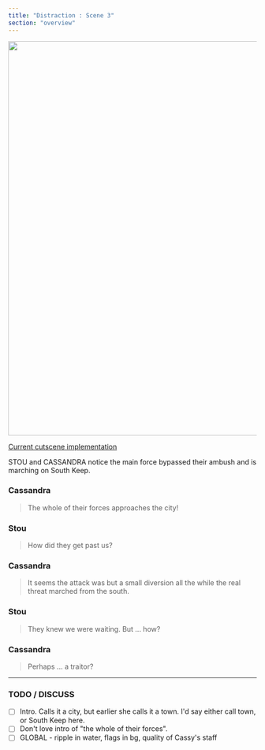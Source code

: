 ```yaml
---
title: "Distraction : Scene 3"
section: "overview"
---
```


<img src="https://www.dropbox.com/s/m2kyuh6j6ydptwa/03_Distraction_02.jpg?raw=1" width="800" />

[Current cutscene implementation](https://www.dropbox.com/s/1kznghta1v4uhb3/V4b-Scene03-PerhapsATraitor.mov?raw=1)

STOU and CASSANDRA notice the main force bypassed their ambush and is marching on South Keep.

### Cassandra

> The whole of their forces approaches the city!

### Stou

> How did they get past us?

### Cassandra

> It seems the attack was but a small diversion all the while the real threat marched from the south.

### Stou

> They knew we were waiting. But ... how?

### Cassandra

> Perhaps ... a traitor?

***

### TODO / DISCUSS

- [ ] Intro. Calls it a city, but earlier she calls it a town. I'd say either call town, or South Keep here.
- [ ] Don't love intro of "the whole of their forces".
- [ ] GLOBAL - ripple in water, flags in bg, quality of Cassy's staff